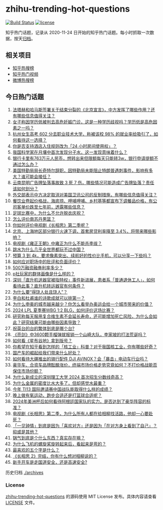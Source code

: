 # zhihu-trending-hot-questions

[![Build Status](https://github.com/justjavac/zhihu-trending-hot-questions/workflows/ci/badge.svg?branch=master)](https://github.com/justjavac/zhihu-trending-hot-questions/actions)
[![license](https://img.shields.io/github/license/justjavac/zhihu-trending-hot-questions)](https://github.com/justjavac/zhihu-trending-hot-questions/blob/master/LICENSE)

知乎热门话题，记录从 2020-11-24
日开始的知乎热门话题。每小时抓取一次数据，按天[归档](./archives)。

## 相关项目

- [知乎热搜榜](https://github.com/justjavac/zhihu-trending-top-search)
- [知乎热门视频](https://github.com/justjavac/zhihu-trending-hot-video)
- [微博热搜榜](https://github.com/justjavac/weibo-trending-hot-search)

## 今日热门话题

<!-- BEGIN -->
<!-- 最后更新时间 Wed Jul 24 2024 03:13:05 GMT+0800 (China Standard Time) -->

1. [法塔赫和哈马斯签署关于结束分裂的《北京宣言》，中方发挥了哪些作用？还有哪些信息值得关注？](https://www.zhihu.com/question/662356140)
1. [女子称因学历低被判去高危妊娠门诊，这是一种学历歧视吗？学历低是高危因素之一吗？](https://www.zhihu.com/question/662350319)
1. [杭州女生高考 602 分去职业技术大学，称被该校 98% 的就业率给吸引了，如何看待这一选择？](https://www.zhihu.com/question/662342256)
1. [你是否支持酒店入住规则改为「24 小时房间使用权」？](https://www.zhihu.com/question/661942109)
1. [我国科学家在月壤中首次发现分子水，这一发现意味着什么？](https://www.zhihu.com/question/662387263)
1. [银行卡里有763万元人民币，想转出来但限额每天只能转3w，银行申请提额不通过怎么办？](https://www.zhihu.com/question/662342815)
1. [美国特勤局局长奇特尔辞职，因特勤局未能阻止特朗普遇刺事件，影响有多大？谁可能会接任？](https://www.zhihu.com/question/662404599)
1. [云南昆明广告牌坠落事故致 3 死 7 伤，哪些情况可能造成广告牌坠落？责任该如何划分？](https://www.zhihu.com/question/662370135)
1. [外交部表示中方决定取消对美国卫讯公司的反制措施，有哪些信息值得关注？](https://www.zhihu.com/question/662277295)
1. [餐饮业卷起价格战，海底捞、呷哺呷哺、乡村基等都宣布下调餐品价格，有公司客单价跌至七年前，透露哪些信息？](https://www.zhihu.com/question/662355628)
1. [足球比赛中，为什么不允许脱衣庆祝？](https://www.zhihu.com/question/439916035)
1. [怎么评价南苏丹男篮？](https://www.zhihu.com/question/662190327)
1. [你如何评价电视剧《长相思》第二季呢？](https://www.zhihu.com/question/661976051)
1. [北京、上海地区部分银行火速下调，首套房贷利率降至 3.4%，将带来哪些影响？](https://www.zhihu.com/question/662379142)
1. [电视剧《雍正王朝》中雍正为什么不能杀李绂？](https://www.zhihu.com/question/662254769)
1. [跳水为什么几乎全世界都玩不过中国？](https://www.zhihu.com/question/662265270)
1. [预算 3 到 4k，要求像素突出、续航好的性价比手机，可以分享一下些吗？](https://www.zhihu.com/question/662334695)
1. [如何应对职场中的批评和负面评价？](https://www.zhihu.com/question/661211664)
1. [500万融资融券利率多少？](https://www.zhihu.com/question/635603788)
1. [p社玩家的群体画像是什么样的？](https://www.zhihu.com/question/661790227)
1. [深圳「直升机送器官被指特权」事件新进展，患者系「普通退休工人」，如何看待此事？直升机转运器官有何条件？](https://www.zhihu.com/question/662344864)
1. [为什么要“得饶人处且饶人”？](https://www.zhihu.com/question/54330855)
1. [李白和杜甫谁的诗歌成就可以排第一？](https://www.zhihu.com/question/661947895)
1. [为什么申奥的城市越来越少？你怎么看举办奥运会给一个城市带来的价值？](https://www.zhihu.com/question/661762100)
1. [2024 LPL 夏季赛WBG 1:2 BLG，如何评价这场比赛？](https://www.zhihu.com/question/662394603)
1. [研究称每天服用复合维生素不会延长寿命，还可能增加死亡风险，为什么会如此？研究结果可能由哪些因素导致？](https://www.zhihu.com/question/662171082)
1. [祝英台的台的繁体到底是哪个台?](https://www.zhihu.com/question/662310106)
1. [《亮剑》中3600颗手榴弹就报销一个山崎大队，李家坡的打法荒诞吗？](https://www.zhihu.com/question/656325032)
1. [如何看《星布谷地》拿到版号？](https://www.zhihu.com/question/662280928)
1. [你希望在知乎看到怎样的「核工业」科普？对于我国核工业，你有哪些好奇？](https://www.zhihu.com/question/660810038)
1. [国产车的崛起给我们带来什么好处？](https://www.zhihu.com/question/620117759)
1. [如何看待大疆推出的骑行配件 DJI AVINOX？会「暴击」电动车行业吗？](https://www.zhihu.com/question/660500104)
1. [豪华车、合资车品牌酝酿涨价，终端市场价格走势究竟如何？不打价格战能否保住市场份额？](https://www.zhihu.com/question/662355632)
1. [为什么新成立的深圳理工大学 2024 首次招生分数线奇高？](https://www.zhihu.com/question/661998743)
1. [为什么金属的密度比水大多了，但却感觉水最重？](https://www.zhihu.com/question/615476997)
1. [今年 TI13 国际邀请赛中国战队能取得什么样的成绩？](https://www.zhihu.com/question/662256690)
1. [晚上做有氧运动，跑步合适还是打篮球合适呢？](https://www.zhihu.com/question/662143739)
1. [2024年美洲杯后如何看待阿根廷国家队的实力，是否达到了豪华阵容的标准？](https://www.zhihu.com/question/662140936)
1. [电视剧《长相思》第二季，为什么所有人都在给相柳找活路，他却一心要赴死？](https://www.zhihu.com/question/661922347)
1. [「一见钟情」到底是因为「喜欢对方」还是因为「在对方身上看到了自己」？抑或是其他？](https://www.zhihu.com/question/661850842)
1. [锅气到底是个什么东西？真实存在嘛？](https://www.zhihu.com/question/27228150)
1. [为什么飞机的螺旋桨旋转起来后，看起来是弯的？](https://www.zhihu.com/question/662084956)
1. [最喜欢的五个字是什么？](https://www.zhihu.com/question/662139341)
1. [《长相思 2》完结，你有什么想对相柳说的？](https://www.zhihu.com/question/662315964)
1. [新手开车是走国道安全，还是高速安全?](https://www.zhihu.com/question/658342531)

<!-- END -->

历史归档 [./archives](./archives)

### License

[zhihu-trending-hot-questions](https://github.com/justjavac/zhihu-trending-hot-questions)
的源码使用 MIT License 发布。具体内容请查看 [LICENSE](./LICENSE) 文件。

